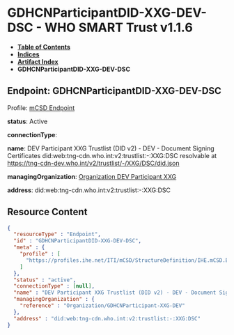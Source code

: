 # GDHCNParticipantDID-XXG-DEV-DSC - WHO SMART Trust v1.1.6

* [**Table of Contents**](toc.md)
* [**Indices**](indices.md)
* [**Artifact Index**](artifacts.md)
* **GDHCNParticipantDID-XXG-DEV-DSC**

## Endpoint: GDHCNParticipantDID-XXG-DEV-DSC

Profile: [mCSD Endpoint](https://profiles.ihe.net/ITI/mCSD/4.0.0/StructureDefinition-IHE.mCSD.Endpoint.html)

**status**: Active

**connectionType**: 

**name**: DEV Participant XXG Trustlist (DID v2) - DEV - Document Signing Certificates did:web:tng-cdn.who.int:v2:trustlist:-:XXG:DSC resolvable at https://tng-cdn-dev.who.int/v2/trustlist/-/XXG/DSC/did.json

**managingOrganization**: [Organization DEV Participant XXG](Organization-GDHCNParticipant-XXG-DEV.md)

**address**: did:web:tng-cdn.who.int:v2:trustlist:-:XXG:DSC



## Resource Content

```json
{
  "resourceType" : "Endpoint",
  "id" : "GDHCNParticipantDID-XXG-DEV-DSC",
  "meta" : {
    "profile" : [
      "https://profiles.ihe.net/ITI/mCSD/StructureDefinition/IHE.mCSD.Endpoint"
    ]
  },
  "status" : "active",
  "connectionType" : [null],
  "name" : "DEV Participant XXG Trustlist (DID v2) - DEV - Document Signing Certificates\ndid:web:tng-cdn.who.int:v2:trustlist:-:XXG:DSC\nresolvable at https://tng-cdn-dev.who.int/v2/trustlist/-/XXG/DSC/did.json",
  "managingOrganization" : {
    "reference" : "Organization/GDHCNParticipant-XXG-DEV"
  },
  "address" : "did:web:tng-cdn.who.int:v2:trustlist:-:XXG:DSC"
}

```
